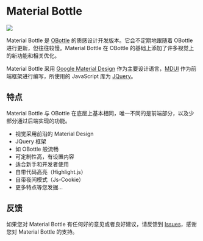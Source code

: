# Material Bottle
![](https://i.loli.net/2019/02/02/5c554e9e4b944.png)

Material Bottle 是 [OBottle](https://github.com/SomeBottle/OBottle) 的质感设计开发版本。它会不定期地跟随着 OBottle 进行更新，但往往较慢。Material Bottle 在 OBottle 的基础上添加了许多视觉上的新功能和相关优化。

Material Bottle 采用 [Google Material Design](https://material.io) 作为主要设计语言，[MDUI](https://mdui.org) 作为前端框架进行编写，所使用的 JavaScript 库为 [JQuery](https://jquery.com)。

## 特点

Material Bottle 与 OBottle 在底层上基本相同，唯一不同的是前端部分，以及少部分通过后端实现的功能。

- 视觉采用前沿的 Material Design
- JQuery 框架
- 如 OBottle 般流畅
- 可定制性高，有设置内容
- 适合新手和开发者使用
- 自带代码高亮（Highlight.js）
- 自带夜间模式（Js-Cookie）
- 更多特点等您发掘...

## 反馈

如果您对 Material Bottle 有任何好的意见或者良好建议，请反馈到 [Issues](//github.com/Subilan/MDBottle/issues)，感谢您对 Material Bottle 的支持。
